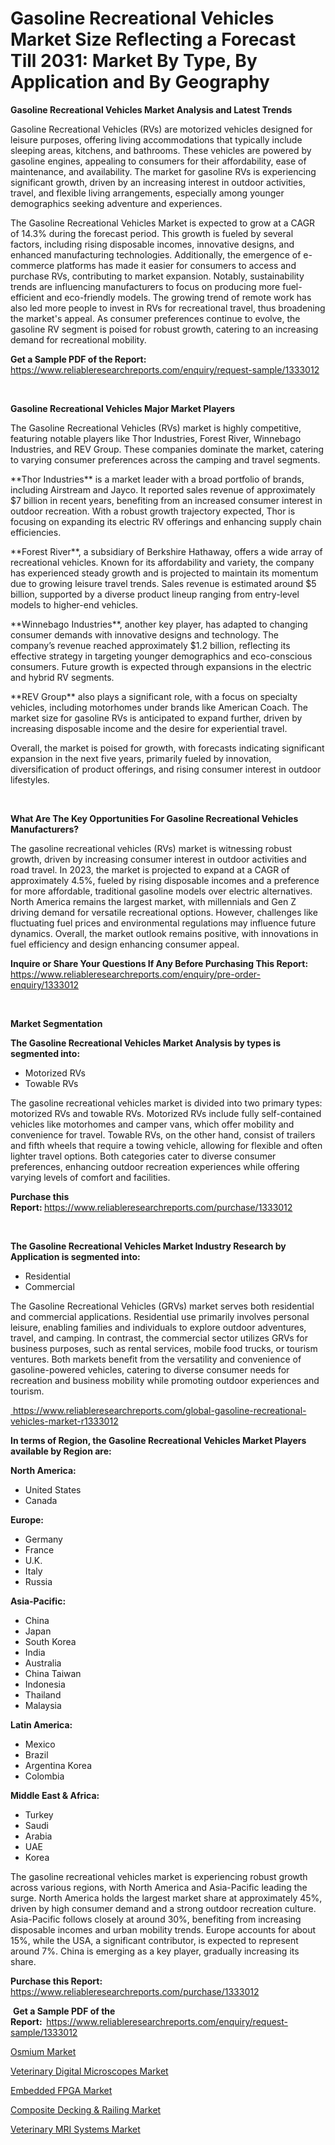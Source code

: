 <p><h1>Gasoline Recreational Vehicles Market Size Reflecting a Forecast Till 2031: Market By Type, By Application and By Geography</h1></p><p><strong>Gasoline Recreational Vehicles Market Analysis and Latest Trends</strong></p>
<p><p>Gasoline Recreational Vehicles (RVs) are motorized vehicles designed for leisure purposes, offering living accommodations that typically include sleeping areas, kitchens, and bathrooms. These vehicles are powered by gasoline engines, appealing to consumers for their affordability, ease of maintenance, and availability. The market for gasoline RVs is experiencing significant growth, driven by an increasing interest in outdoor activities, travel, and flexible living arrangements, especially among younger demographics seeking adventure and experiences.</p><p>The Gasoline Recreational Vehicles Market is expected to grow at a CAGR of 14.3% during the forecast period. This growth is fueled by several factors, including rising disposable incomes, innovative designs, and enhanced manufacturing technologies. Additionally, the emergence of e-commerce platforms has made it easier for consumers to access and purchase RVs, contributing to market expansion. Notably, sustainability trends are influencing manufacturers to focus on producing more fuel-efficient and eco-friendly models. The growing trend of remote work has also led more people to invest in RVs for recreational travel, thus broadening the market's appeal. As consumer preferences continue to evolve, the gasoline RV segment is poised for robust growth, catering to an increasing demand for recreational mobility.</p></p>
<p><strong>Get a Sample PDF of the Report:&nbsp;</strong> <a href="https://www.reliableresearchreports.com/enquiry/request-sample/1333012?utm_campaign=118&utm_medium=2&utm_source=Github&utm_content=ia&utm_term=11122024&utm_id=gasoline-recreational-vehicles">https://www.reliableresearchreports.com/enquiry/request-sample/1333012</a></p>
<p>&nbsp;</p>
<p><strong>Gasoline Recreational Vehicles Major Market Players</strong></p>
<p><p>The Gasoline Recreational Vehicles (RVs) market is highly competitive, featuring notable players like Thor Industries, Forest River, Winnebago Industries, and REV Group. These companies dominate the market, catering to varying consumer preferences across the camping and travel segments.</p><p>**Thor Industries** is a market leader with a broad portfolio of brands, including Airstream and Jayco. It reported sales revenue of approximately $7 billion in recent years, benefiting from an increased consumer interest in outdoor recreation. With a robust growth trajectory expected, Thor is focusing on expanding its electric RV offerings and enhancing supply chain efficiencies.</p><p>**Forest River**, a subsidiary of Berkshire Hathaway, offers a wide array of recreational vehicles. Known for its affordability and variety, the company has experienced steady growth and is projected to maintain its momentum due to growing leisure travel trends. Sales revenue is estimated around $5 billion, supported by a diverse product lineup ranging from entry-level models to higher-end vehicles.</p><p>**Winnebago Industries**, another key player, has adapted to changing consumer demands with innovative designs and technology. The company’s revenue reached approximately $1.2 billion, reflecting its effective strategy in targeting younger demographics and eco-conscious consumers. Future growth is expected through expansions in the electric and hybrid RV segments.</p><p>**REV Group** also plays a significant role, with a focus on specialty vehicles, including motorhomes under brands like American Coach. The market size for gasoline RVs is anticipated to expand further, driven by increasing disposable income and the desire for experiential travel. </p><p>Overall, the market is poised for growth, with forecasts indicating significant expansion in the next five years, primarily fueled by innovation, diversification of product offerings, and rising consumer interest in outdoor lifestyles.</p></p>
<p>&nbsp;</p>
<p><strong>What Are The Key Opportunities For Gasoline Recreational Vehicles Manufacturers?</strong></p>
<p><p>The gasoline recreational vehicles (RVs) market is witnessing robust growth, driven by increasing consumer interest in outdoor activities and road travel. In 2023, the market is projected to expand at a CAGR of approximately 4.5%, fueled by rising disposable incomes and a preference for more affordable, traditional gasoline models over electric alternatives. North America remains the largest market, with millennials and Gen Z driving demand for versatile recreational options. However, challenges like fluctuating fuel prices and environmental regulations may influence future dynamics. Overall, the market outlook remains positive, with innovations in fuel efficiency and design enhancing consumer appeal.</p></p>
<p><strong>Inquire or Share Your Questions If Any Before Purchasing This Report:</strong> <a href="https://www.reliableresearchreports.com/enquiry/pre-order-enquiry/1333012?utm_campaign=118&utm_medium=2&utm_source=Github&utm_content=ia&utm_term=11122024&utm_id=gasoline-recreational-vehicles">https://www.reliableresearchreports.com/enquiry/pre-order-enquiry/1333012</a></p>
<p>&nbsp;</p>
<p><strong>Market Segmentation</strong></p>
<p><strong>The Gasoline Recreational Vehicles Market Analysis by types is segmented into:</strong></p>
<p><ul><li>Motorized RVs</li><li>Towable RVs</li></ul></p>
<p><p>The gasoline recreational vehicles market is divided into two primary types: motorized RVs and towable RVs. Motorized RVs include fully self-contained vehicles like motorhomes and camper vans, which offer mobility and convenience for travel. Towable RVs, on the other hand, consist of trailers and fifth wheels that require a towing vehicle, allowing for flexible and often lighter travel options. Both categories cater to diverse consumer preferences, enhancing outdoor recreation experiences while offering varying levels of comfort and facilities.</p></p>
<p><strong>Purchase this Report:&nbsp;</strong><a href="https://www.reliableresearchreports.com/purchase/1333012?utm_campaign=118&utm_medium=2&utm_source=Github&utm_content=ia&utm_term=11122024&utm_id=gasoline-recreational-vehicles">https://www.reliableresearchreports.com/purchase/1333012</a></p>
<p>&nbsp;</p>
<p><strong>The Gasoline Recreational Vehicles Market Industry Research by Application is segmented into:</strong></p>
<p><ul><li>Residential</li><li>Commercial</li></ul></p>
<p><p>The Gasoline Recreational Vehicles (GRVs) market serves both residential and commercial applications. Residential use primarily involves personal leisure, enabling families and individuals to explore outdoor adventures, travel, and camping. In contrast, the commercial sector utilizes GRVs for business purposes, such as rental services, mobile food trucks, or tourism ventures. Both markets benefit from the versatility and convenience of gasoline-powered vehicles, catering to diverse consumer needs for recreation and business mobility while promoting outdoor experiences and tourism.</p></p>
<p><a href="https://www.reliableresearchreports.com/global-gasoline-recreational-vehicles-market-r1333012?utm_campaign=118&utm_medium=2&utm_source=Github&utm_content=ia&utm_term=11122024&utm_id=gasoline-recreational-vehicles">&nbsp;https://www.reliableresearchreports.com/global-gasoline-recreational-vehicles-market-r1333012</a></p>
<p><strong>In terms of Region, the Gasoline Recreational Vehicles Market Players available by Region are:</strong></p>
<p>
    <p> <strong> North America: </strong>
        <ul>
            <li>United States</li>
            <li>Canada</li>
        </ul>
        </p> 
    <p> <strong> Europe: </strong>
        <ul>
            <li>Germany</li>
            <li>France</li>
            <li>U.K.</li>
            <li>Italy</li>
            <li>Russia</li>
        </ul>
        </p> 
    <p> <strong> Asia-Pacific: </strong>
        <ul>
            <li>China</li>
            <li>Japan</li>
            <li>South Korea</li>
            <li>India</li>
            <li>Australia</li>
            <li>China Taiwan</li>
            <li>Indonesia</li>
            <li>Thailand</li>
            <li>Malaysia</li>
        </ul>
        </p> 
    <p> <strong> Latin America: </strong>
        <ul>
            <li>Mexico</li>
            <li>Brazil</li>
            <li>Argentina Korea</li>
            <li>Colombia</li>
        </ul>
        </p> 
    <p> <strong> Middle East & Africa: </strong>
        <ul>
            <li>Turkey</li>
            <li>Saudi</li>
            <li>Arabia</li>
            <li>UAE</li>
            <li>Korea</li>
        </ul>
    </p>
    </p>
<p><p>The gasoline recreational vehicles market is experiencing robust growth across various regions, with North America and Asia-Pacific leading the surge. North America holds the largest market share at approximately 45%, driven by high consumer demand and a strong outdoor recreation culture. Asia-Pacific follows closely at around 30%, benefiting from increasing disposable incomes and urban mobility trends. Europe accounts for about 15%, while the USA, a significant contributor, is expected to represent around 7%. China is emerging as a key player, gradually increasing its share.</p></p>
<p><strong>Purchase this Report: </strong><a href="https://www.reliableresearchreports.com/purchase/1333012?utm_campaign=118&utm_medium=2&utm_source=Github&utm_content=ia&utm_term=11122024&utm_id=gasoline-recreational-vehicles">https://www.reliableresearchreports.com/purchase/1333012</a></p>
<p>&nbsp;<strong>Get a Sample PDF of the Report:&nbsp;&nbsp;</strong><a href="https://www.reliableresearchreports.com/enquiry/request-sample/1333012?utm_campaign=118&utm_medium=2&utm_source=Github&utm_content=ia&utm_term=11122024&utm_id=gasoline-recreational-vehicles">https://www.reliableresearchreports.com/enquiry/request-sample/1333012</a></p>
<p><strong></strong></p>
<p><p><a href="https://www.linkedin.com/pulse/osmium-market-forecasts-trends-impact-analysis-2024-2031-mileele-h9jgc?utm_campaign=118&utm_medium=2&utm_source=Github&utm_content=ia&utm_term=11122024&utm_id=gasoline-recreational-vehicles">Osmium Market</a></p><p><a href="https://github.com/tona7vba/Market-Research-Report-List-1/blob/main/veterinary-digital-microscopes-market.md?utm_campaign=118&utm_medium=2&utm_source=Github&utm_content=ia&utm_term=11122024&utm_id=gasoline-recreational-vehicles">Veterinary Digital Microscopes Market</a></p><p><a href="https://www.linkedin.com/pulse/p-factrackr-ho6he?utm_campaign=118&utm_medium=2&utm_source=Github&utm_content=ia&utm_term=11122024&utm_id=gasoline-recreational-vehicles">Embedded FPGA Market</a></p><p><a href="https://www.linkedin.com/pulse/driving-forces-behind-composite-decking-railing-market-expansion-sugsc?utm_campaign=118&utm_medium=2&utm_source=Github&utm_content=ia&utm_term=11122024&utm_id=gasoline-recreational-vehicles">Composite Decking & Railing Market</a></p><p><a href="https://github.com/dringals/Market-Research-Report-List-6/blob/main/veterinary-mri-systems-market.md?utm_campaign=118&utm_medium=2&utm_source=Github&utm_content=ia&utm_term=11122024&utm_id=gasoline-recreational-vehicles">Veterinary MRI Systems Market</a></p></p>